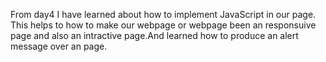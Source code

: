 From day4 I have learned about how to implement JavaScript in our page. This helps to how to make our webpage or webpage been an responsuive page and also an intractive page.And learned how to produce an alert message over an page.

